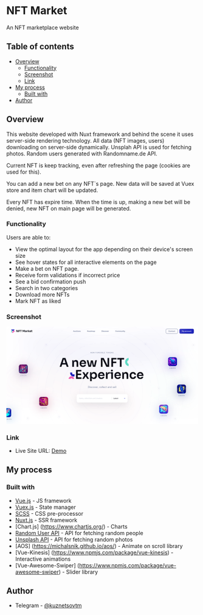 # NFT Market

An NFT marketplace website

## Table of contents

- [Overview](#overview)
  - [Functionality](#functionality)
  - [Screenshot](#screenshot)
  - [Link](#link)
- [My process](#my-process)
  - [Built with](#built-with)
- [Author](#author)

## Overview

This website developed with Nuxt framework and behind the scene it uses server-side rendering technology. All data (NFT images, users) downloading on server-side dynamically.
Unsplah API is used for fetching photos. Random users generated with Randomname.de API.

Current NFT is keep tracking, even after refreshing the page (сookies are used for this).

You can add a new bet on any NFT`s page. New data will be saved at Vuex store and item chart will be updated.

Every NFT has expire time. When the time is up, making a new bet will be denied, new NFT on main page will be generated.

### Functionality

Users are able to:

- View the optimal layout for the app depending on their device's screen size
- See hover states for all interactive elements on the page
- Make a bet on NFT page.
- Receive form validations if incorrect price
- See a bid confirmation push
- Search in two categories
- Download more NFTs
- Mark NFT as liked

### Screenshot

![image](assets/img/nft-market-preview.png)

### Link

- Live Site URL: [Demo](https://audiophile-shop.herokuapp.com/)

## My process

### Built with

- [Vue.js](https://vuejs.org/) - JS framework
- [Vuex.js](https://vuex.vuejs.org/) - State manager
- [SCSS](https://sass-lang.com/) - CSS pre-processor
- [Nuxt.js](https://nuxtjs.org/) - SSR framework
- [Chart.js] (https://www.chartjs.org/) - Charts
- [Random User API](https://randomname.de) - API for fetching random people
- [Unsplash API](https://unsplash.com/documentation) - API for fetching random photos
- [AOS] (https://michalsnik.github.io/aos/) - Animate on scroll library
- [Vue-Kinesis] (https://www.npmjs.com/package/vue-kinesis) - Interactive animations
- [Vue-Awesome-Swiper] (https://www.npmjs.com/package/vue-awesome-swiper) - Slider library

## Author

- Telegram - [@kuznetsovtm](https://t.me/@kuznetsovtm)
